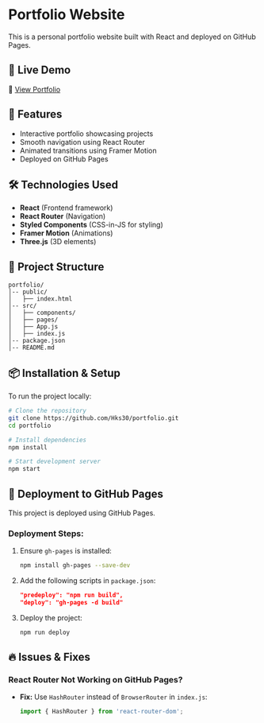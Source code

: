 # Portfolio Website

This is a personal portfolio website built with React and deployed on GitHub Pages.

## 🚀 Live Demo
🔗 [View Portfolio](https://Hks30.github.io/portfolio/)

## 📌 Features
- Interactive portfolio showcasing projects
- Smooth navigation using React Router
- Animated transitions using Framer Motion
- Deployed on GitHub Pages

## 🛠️ Technologies Used
- **React** (Frontend framework)
- **React Router** (Navigation)
- **Styled Components** (CSS-in-JS for styling)
- **Framer Motion** (Animations)
- **Three.js** (3D elements)

## 📂 Project Structure
```
portfolio/
│-- public/
│   ├── index.html
│-- src/
│   ├── components/
│   ├── pages/
│   ├── App.js
│   ├── index.js
│-- package.json
│-- README.md
```

## 📦 Installation & Setup
To run the project locally:
```sh
# Clone the repository
git clone https://github.com/Hks30/portfolio.git
cd portfolio

# Install dependencies
npm install

# Start development server
npm start
```

## 🚀 Deployment to GitHub Pages
This project is deployed using GitHub Pages.

### Deployment Steps:
1. Ensure `gh-pages` is installed:
   ```sh
   npm install gh-pages --save-dev
   ```
2. Add the following scripts in `package.json`:
   ```json
   "predeploy": "npm run build",
   "deploy": "gh-pages -d build"
   ```
3. Deploy the project:
   ```sh
   npm run deploy
   ```

## 🔥 Issues & Fixes
### **React Router Not Working on GitHub Pages?**
- **Fix:** Use `HashRouter` instead of `BrowserRouter` in `index.js`:
  ```js
  import { HashRouter } from 'react-router-dom';
  ```
